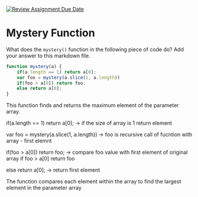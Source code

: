 [![Review Assignment Due Date](https://classroom.github.com/assets/deadline-readme-button-24ddc0f5d75046c5622901739e7c5dd533143b0c8e959d652212380cedb1ea36.svg)](https://classroom.github.com/a/GDPVb20V)
# Mystery Function

What does the `mystery()` function in the following piece of code do? Add your
answer to this markdown file.

```javascript
function mystery(a) {
    if(a.length == 1) return a[0];
    var foo = mystery(a.slice(1, a.length))
    if(foo > a[0]) return foo;
    else return a[0];
}
```
This function finds and returns the maximum element of the parameter array. 

   if(a.length == 1) return a[0]; -> if the size of array is 1 return element

   var foo = mystery(a.slice(1, a.length)) -> foo is recursive call of fucntion with array - first elemnt

   if(foo > a[0]) return foo; -> compare foo value with first element of original array if foo > a[0] return foo 

   else return a[0]; -> return first element

The function compares each element within the array to find the largest element in the parameter array
 

   
